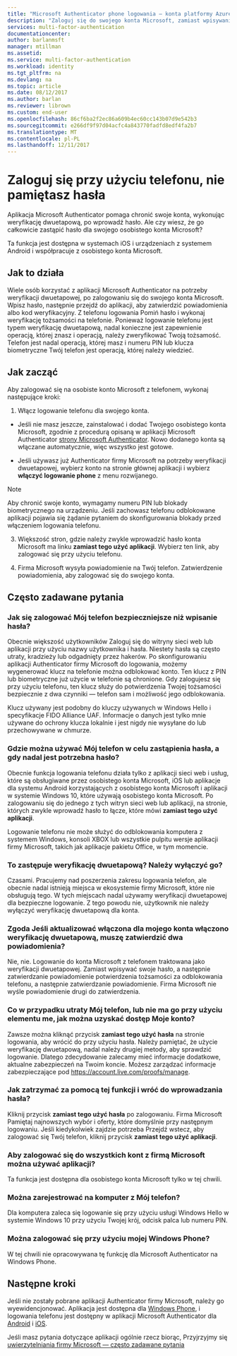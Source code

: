 ```yaml
---
title: "Microsoft Authenticator phone logowania — konta platformy Azure i Microsoft | Dokumentacja firmy Microsoft"
description: "Zaloguj się do swojego konta Microsoft, zamiast wpisywania hasła przy użyciu telefonu. Ten artykuł zawiera odpowiedzi na często zadawane pytania o tej funkcji."
services: multi-factor-authentication
documentationcenter: 
author: barlanmsft
manager: mtillman
ms.assetid: 
ms.service: multi-factor-authentication
ms.workload: identity
ms.tgt_pltfrm: na
ms.devlang: na
ms.topic: article
ms.date: 08/12/2017
ms.author: barlan
ms.reviewer: librown
ms.custom: end-user
ms.openlocfilehash: 86cf6ba2f2ec86a609b4ec60cc143b07d9e542b3
ms.sourcegitcommit: e266df9f97d04acfc4a843770fadfd8edf4fa2b7
ms.translationtype: MT
ms.contentlocale: pl-PL
ms.lasthandoff: 12/11/2017
---
```

# <a name="sign-in-with-your-phone-not-your-password"></a>Zaloguj się przy użyciu telefonu, nie pamiętasz hasła

Aplikacja Microsoft Authenticator pomaga chronić swoje konta, wykonując weryfikację dwuetapową, po wprowadź hasło. Ale czy wiesz, że go całkowicie zastąpić hasło dla swojego osobistego konta Microsoft?

Ta funkcja jest dostępna w systemach iOS i urządzeniach z systemem Android i współpracuje z osobistego konta Microsoft.

## <a name="how-it-works"></a>Jak to działa

Wiele osób korzystać z aplikacji Microsoft Authenticator na potrzeby weryfikacji dwuetapowej, po zalogowaniu się do swojego konta Microsoft. Wpisz hasło, następnie przejdź do aplikacji, aby zatwierdzić powiadomienia albo kod weryfikacyjny. Z telefonu logowania Pomiń hasło i wykonaj weryfikację tożsamości na telefonie. Ponieważ logowanie telefonu jest typem weryfikację dwuetapową, nadal konieczne jest zapewnienie operacją, której znasz i operacją, należy zweryfikować Twoją tożsamość. Telefon jest nadal operacją, której masz i numeru PIN lub klucza biometryczne Twój telefon jest operacją, której należy wiedzieć.

## <a name="how-to-get-started"></a>Jak zacząć

Aby zalogować się na osobiste konto Microsoft z telefonem, wykonaj następujące kroki:

1. Włącz logowanie telefonu dla swojego konta.

  - Jeśli nie masz jeszcze, zainstalować i dodać Twojego osobistego konta Microsoft, zgodnie z procedurą opisaną w aplikacji Microsoft Authenticator [strony Microsoft Authenticator](microsoft-authenticator-app-how-to.md). Nowo dodanego konta są włączane automatycznie, więc wszystko jest gotowe.

  - Jeśli używasz już Authenticator firmy Microsoft na potrzeby weryfikacji dwuetapowej, wybierz konto na stronie głównej aplikacji i wybierz **włączyć logowanie phone** z menu rozwijanego.

  >[!NOTE]
  >Aby chronić swoje konto, wymagamy numeru PIN lub blokady biometrycznego na urządzeniu. Jeśli zachowasz telefonu odblokowane aplikacji pojawia się żądanie pytaniem do skonfigurowania blokady przed włączeniem logowania telefonu.

3. Większość stron, gdzie należy zwykle wprowadzić hasło konta Microsoft ma linku **zamiast tego użyć aplikacji**. Wybierz ten link, aby zalogować się przy użyciu telefonu.

4. Firma Microsoft wysyła powiadomienie na Twój telefon. Zatwierdzenie powiadomienia, aby zalogować się do swojego konta.   

## <a name="faq"></a>Często zadawane pytania

### <a name="how-is-signing-in-with-my-phone-more-secure-than-typing-a-password"></a>Jak się zalogować Mój telefon bezpieczniejsze niż wpisanie hasła?  

Obecnie większość użytkowników Zaloguj się do witryny sieci web lub aplikacji przy użyciu nazwy użytkownika i hasła.  Niestety hasła są często utraty, kradzieży lub odgadnięty przez hakerów. Po skonfigurowaniu aplikacji Authenticator firmy Microsoft do logowania, możemy wygenerować klucz na telefonie można odblokować konto. Ten klucz z PIN lub biometryczne już użycie w telefonie są chronione.  Gdy zalogujesz się przy użyciu telefonu, ten klucz służy do potwierdzenia Twojej tożsamości bezpiecznie z dwa czynniki — telefon sam i możliwość jego odblokowania. 

Klucz używany jest podobny do kluczy używanych w Windows Hello i specyfikacje FIDO Alliance UAF. Informacje o danych jest tylko mnie używane do ochrony klucza lokalnie i jest nigdy nie wysyłane do lub przechowywane w chmurze. 
 
### <a name="where-can-i-use-my-phone-to-replace-my-password-and-where-would-i-still-need-the-password"></a>Gdzie można używać Mój telefon w celu zastąpienia hasła, a gdy nadal jest potrzebna hasło?  

Obecnie funkcja logowania telefonu działa tylko z aplikacji sieci web i usług, które są obsługiwane przez osobistego konta Microsoft, iOS lub aplikacje dla systemu Android korzystających z osobistego konta Microsoft i aplikacji w systemie Windows 10, które używają osobistego konta Microsoft. Po zalogowaniu się do jednego z tych witryn sieci web lub aplikacji, na stronie, których zwykle wprowadź hasło to łącze, które mówi **zamiast tego użyć aplikacji**. 

Logowanie telefonu nie może służyć do odblokowania komputera z systemem Windows, konsoli XBOX lub wszystkie pulpitu wersje aplikacji firmy Microsoft, takich jak aplikacje pakietu Office, w tym momencie.
 
### <a name="does-this-replace-two-step-verification-should-i-turn-it-off"></a>To zastępuje weryfikację dwuetapową? Należy wyłączyć go?   

Czasami. Pracujemy nad poszerzenia zakresu logowania telefon, ale obecnie nadal istnieją miejsca w ekosystemie firmy Microsoft, które nie obsługują tego. W tych miejscach nadal używamy weryfikacji dwuetapowej dla bezpieczne logowanie. Z tego powodu nie, użytkownik nie należy wyłączyć weryfikację dwuetapową dla konta.
 
### <a name="okay-if-i-keep-two-step-verification-turned-on-for-my-account-do-i-have-to-approve-two-notifications"></a>Zgoda Jeśli aktualizować włączona dla mojego konta włączono weryfikację dwuetapową, muszę zatwierdzić dwa powiadomienia?

Nie, nie. Logowanie do konta Microsoft z telefonem traktowana jako weryfikacji dwuetapowej. Zamiast wpisywać swoje hasło, a następnie zatwierdzanie powiadomienie potwierdzenia tożsamości za odblokowania telefonu, a następnie zatwierdzanie powiadomienie. Firma Microsoft nie wyśle powiadomienie drugi do zatwierdzenia.

### <a name="what-if-i-lose-my-phone-or-dont-have-it-with-me-how-can-i-access-my-account"></a>Co w przypadku utraty Mój telefon, lub nie ma go przy użyciu elementu me, jak można uzyskać dostęp Moje konto?  

Zawsze można kliknąć przycisk **zamiast tego użyć hasła** na stronie logowania, aby wrócić do przy użyciu hasła. Należy pamiętać, że użycie weryfikację dwuetapową, nadal należy drugiej metody, aby sprawdzić logowanie. Dlatego zdecydowanie zalecamy mieć informacje dodatkowe, aktualne zabezpieczeń na Twoim koncie. Możesz zarządzać informacje zabezpieczające pod https://account.live.com/proofs/manage.
 
### <a name="how-do-i-stop-using-this-feature-and-go-back-to-entering-my-password"></a>Jak zatrzymać za pomocą tej funkcji i wróć do wprowadzania hasła?

Kliknij przycisk **zamiast tego użyć hasła** po zalogowaniu. Firma Microsoft Pamiętaj najnowszych wybór i oferty, które domyślnie przy następnym logowaniu. Jeśli kiedykolwiek zajdzie potrzeba Przejdź wstecz, aby zalogować się Twój telefon, kliknij przycisk **zamiast tego użyć aplikacji**. 
 
### <a name="can-i-use-the-app-to-sign-in-to-all-my-accounts-with-microsoft"></a>Aby zalogować się do wszystkich kont z firmą Microsoft można używać aplikacji?   
Ta funkcja jest dostępna dla osobistego konta Microsoft tylko w tej chwili. 
 
### <a name="can-i-sign-into-my-pc-with-my-phone"></a>Można zarejestrować na komputer z Mój telefon?  
Dla komputera zaleca się logowanie się przy użyciu usługi Windows Hello w systemie Windows 10 przy użyciu Twojej krój, odcisk palca lub numeru PIN.   
 
### <a name="can-i-sign-in-with-my-windows-phone"></a>Można zalogować się przy użyciu mojej Windows Phone?  
W tej chwili nie opracowywana tę funkcję dla Microsoft Authenticator na Windows Phone. 

## <a name="next-steps"></a>Następne kroki
Jeśli nie zostały pobrane aplikacji Authenticator firmy Microsoft, należy go wyewidencjonować. Aplikacja jest dostępna dla [Windows Phone](http://go.microsoft.com/fwlink/?Linkid=825071), i logowania telefonu jest dostępny w aplikacji Microsoft Authenticator dla [Android](http://go.microsoft.com/fwlink/?Linkid=825072) i [iOS](http://go.microsoft.com/fwlink/?Linkid=825073).

Jeśli masz pytania dotyczące aplikacji ogólnie rzecz biorąc, Przyjrzyjmy się [uwierzytelniania firmy Microsoft — często zadawane pytania](microsoft-authenticator-app-faq.md)

